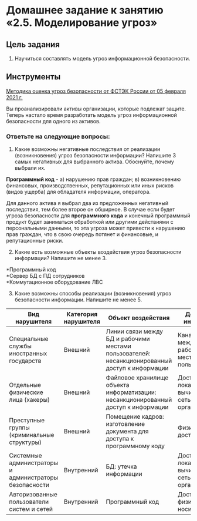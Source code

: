 # Домашнее задание к занятию «2.5. Моделирование угроз»


## Цель задания
1. Научиться составлять модель угроз информационной безопасности.

## Инструменты
[Методика оценка угроз безопасности от ФСТЭК России от 05 февраля 2021 г.](https://u.netology.ru/backend/uploads/lms/attachments/files/data/54611/%D0%9C%D0%B5%D1%82%D0%BE%D0%B4%D0%B8%D1%87%D0%B5%D1%81%D0%BA%D0%B8%D0%B9_%D0%B4%D0%BE%D0%BA%D1%83%D0%BC%D0%B5%D0%BD%D1%82_%D0%BE%D1%82_5_%D1%84%D0%B5%D0%B2%D1%80%D0%B0%D0%BB%D1%8F_2021_%D0%B3.__1_.pdf)

Вы проанализировали активы организации, которые подлежат защите. Теперь настало время разработать модель угроз информационной безопасности для одного из активов. 

### Ответьте на следующие вопросы: 
1. Какие возможны негативные последствия от реализации (возникновения) угроз безопасности информации? Напишите 3 самых негативных для выбранного актива. Обоснуйте, почему выбрали их.

__Программный код__ - а) нарушению прав граждан; в) возникновению финансовых, производственных, репутационных или
иных рисков (видов ущерба) для обладателя информации, оператора.

Для данного актива я выбрал два из предложенных негативный последствия, тем более второе он обширное. В случае если будет угроза безопасности для __программного кода__ и конечный программный продукт будет заниматься обработкой или другими действиями с персональными данными, то эта угроза может привести к нарушению прав граждан, что в свою очередь потянет и финансовые, и репутационные риски.

2. Какие есть возможные объекты воздействия угроз безопасности информации? Напишите не менее 3.

*Программный код  
*Сервер БД с ПД сотрудников  
*Коммутационное оборудование ЛВС 

3. Какие возможны способы реализации (возникновения) угроз безопасности информации. Напишите не менее 5.

| Вид нарушителя  | Категория нарушителя | Объект воздействия | Доступные интерфейсы | Способы реализации |
| ------------- | ------------- | ------------- | ------------- | ------------- |
| Специальные службы иностранных государств  | Внешний | Линии связи между БД и рабочими местами пользователей: несанкционированный доступ к информации  | Канал передачи между БД и рабочими местами пользователей  | Перехват побочных электромагнитных излучений и наводок  |
| Отдельные физические лица (хакеры)  | Внешний  | Файловое хранилище объекта информатизации: несанкционированный доступ к информации | Доступ через локальную вычислительную сеть организации  | Внедрение вредоносного программного обеспечения  |
| Преступные группы (криминальные структуры)  | Внешний | Помещение кадров: изготовление документа для доступа к программному коду  | Физический доступ  | Проникновение в помещение  |
| Системные администраторы и администраторы безопасности  | Внутренний  | БД: утечка информации | Доступ через локальную вычислительную сеть организации  | Использование учетных записей, обладающих привилегированными правами |
| Авторизованные пользователи систем и сетей | Внутренний  | Программный код  | Доступ к физическому носителю  | Внесение в код программных закладок  |
